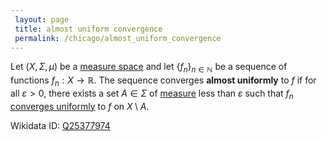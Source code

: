 ```yaml
---
 layout: page
 title: almost uniform convergence
 permalink: /chicago/almost_uniform_convergence
---
```

Let $(X,\Sigma,\mu)$ be a [measure space](https://mathgloss.github.io/MathGloss/measure_space) and let $\{f_n\}_{n\in\mathbb N}$ be a sequence of functions $f_n: X\to \mathbb R$. The sequence converges **almost uniformly** to $f$ if for all $\varepsilon > 0$, there exists a set $A\in \Sigma$ of [measure](https://mathgloss.github.io/MathGloss/measure_space) less than $\varepsilon$ such that $f_n$ [converges uniformly](https://mathgloss.github.io/MathGloss/uniform_convergence) to $f$ on $X\setminus A$.

Wikidata ID: [Q25377974](https://www.wikidata.org/wiki/Q25377974)